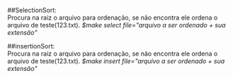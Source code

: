 ##SelectionSort: <br>
Procura na raiz o arquivo para ordenação, se não encontra ele ordena o arquivo de teste(123.txt).
*$make select file="arquivo a ser ordenado + sua extensão"*

##insertionSort: <br>
Procura na raiz o arquivo para ordenação, se não encontra ele ordena o arquivo de teste(123.txt).
*$make insert file="arquivo a ser ordenado + sua extensão"*
